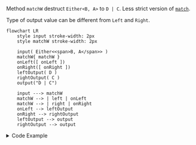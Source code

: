 <!-- ## `matchW` / `foldW` -->

Method `matchW` destruct `Either<B, A>` to `D | C`. Less strict version of [`match`](#match).

Type of output value can be different from `Left` and `Right`.

```mermaid
flowchart LR
    style input stroke-width: 2px
    style matchW stroke-width: 2px

    input( Either<<span>B, A</span>> )
    matchW{ matchW }
    onLeft([ onLeft ])
    onRight([ onRight ])
    leftOutput( D )
    rightOutput( C )
    output("D | C")

    input ---> matchW
    matchW --> | left | onLeft
    matchW --> | right | onRight
    onLeft --> leftOutput
    onRight --> rightOutput
    leftOutput --> output
    rightOutput --> output
```

<details>
<summary>Code Example</summary>

```ts
{{./example.ts}}
```

</details>
